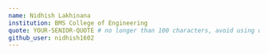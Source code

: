 ```yaml
---
name: Nidhish Lakhinana
institution: BMS College of Engineering
quote: YOUR-SENIOR-QUOTE # no longer than 100 characters, avoid using quotes(") to guarantee the format remains the same.
github_user: nidhish1602
---
```

